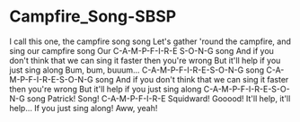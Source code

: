 # Campfire_Song-SBSP
I call this one, the campfire song song
Let's gather 'round the campfire, and sing our campfire song
Our C-A-M-P-F-I-R-E S-O-N-G song
And if you don't think that we can sing it faster then you're wrong
But it'll help if you just sing along
Bum, bum, buuum...
C-A-M-P-F-I-R-E-S-O-N-G song 
C-A-M-P-F-I-R-E-S-O-N-G song 
And if you don't think that we can sing it faster then you're wrong
But it'll help if you just sing along
C-A-M-P-F-I-R-E-S-O-N-G song 
Patrick!
Song! C-A-M-P-F-I-R-E 
Squidward!
Gooood!
It'll help, it'll help...
If you just sing along!
Aww, yeah!
